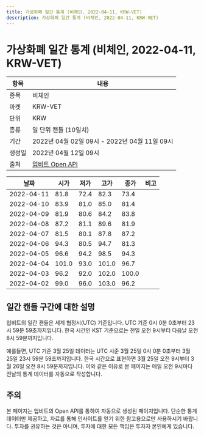 ```yaml
---
title: 가상화폐 일간 통계 (비체인, 2022-04-11, KRW-VET)
description: 가상화폐 일간 통계 (비체인, 2022-04-11, KRW-VET)
---
```



가상화폐 일간 통계 (비체인, 2022-04-11, KRW-VET)
===

|항목|내용|
|--|--|
|종목|비체인|
|마켓|KRW-VET|
|단위|KRW|
|종류|일 단위 캔들 (10일치)|
|기간|2022년 04월 02일 09시 - 2022년 04월 11일 09시|
|생성일|2022년 04월 12일 09시|
|출처|[업비트 Open API](https://docs.upbit.com)|


|날짜|시가|저가|고가|종가|비고|
|--|--|--|--|--|--|
|2022-04-11|81.8|72.4|82.3|73.4|    |
|2022-04-10|83.9|81.0|85.0|81.4|    |
|2022-04-09|81.9|80.6|84.2|83.8|    |
|2022-04-08|87.2|81.1|89.6|81.9|    |
|2022-04-07|81.5|80.1|87.8|87.2|    |
|2022-04-06|94.3|80.5|94.7|81.3|    |
|2022-04-05|96.6|94.2|98.5|94.3|    |
|2022-04-04|101.0|93.0|101.0|96.7|    |
|2022-04-03|96.2|92.0|102.0|100.0|    |
|2022-04-02|99.0|96.0|103.0|96.2|    |


일간 캔들 구간에 대한 설명
---


업비트의 일간 캔들은 세계 협정시(UTC) 기준입니다. 
UTC 기준 0시 0분 0초부터 23시 59분 59초까지입니다. 
한국 시간인 KST 기준으로는 전일 오전 9시부터 다음날 오전 8시 59분까지입니다. 


예를들면, UTC 기준 3월 25일 데이터는 UTC 시준 3월 25일 0시 0분 0초부터 3월 25일 23시 59분 59초까지입니다. 
한국 시간으로 표현하면 3월 25일 오전 9시부터 3월 26일 오전 8시 59분까지입니다. 
이와 같은 이유로 본 페이지는 매일 오전 9시마다 전날의 통계 데이터를 자동으로 작성합니다. 


주의
---


본 페이지는 업비트의 Open API를 통하여 자동으로 생성된 페이지입니다. 
단순한 통계 데이터만 제공하고, 자료를 통해 인사이트를 얻기 위한 참고용으로만 사용하시기 바랍니다. 
투자를 권유하는 것은 아니며, 투자에 대한 모든 책임은 투자자 본인에게 있습니다. 
